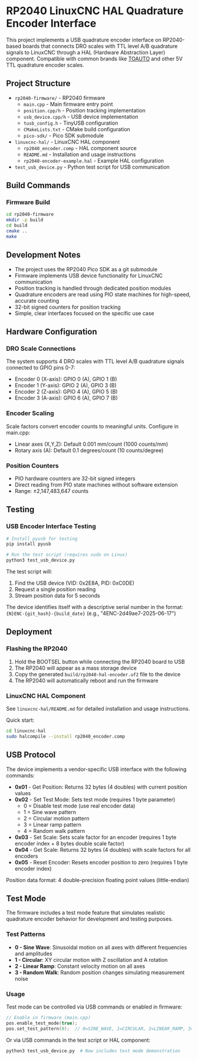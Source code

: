 # RP2040 LinuxCNC HAL Quadrature Encoder Interface

This project implements a USB quadrature encoder interface on RP2040-based boards that connects DRO scales with TTL level A/B quadrature signals to LinuxCNC through a HAL (Hardware Abstraction Layer) component. Compatible with common brands like [TOAUTO](https://www.toautotool.com/products/2-3-axis-dro-kit-standard-scales) and other 5V TTL quadrature encoder scales.

## Project Structure

- `rp2040-firmware/` - RP2040 firmware
  - `main.cpp` - Main firmware entry point
  - `position.cpp/h` - Position tracking implementation
  - `usb_device.cpp/h` - USB device implementation
  - `tusb_config.h` - TinyUSB configuration
  - `CMakeLists.txt` - CMake build configuration
  - `pico-sdk/` - Pico SDK submodule
- `linuxcnc-hal/` - LinuxCNC HAL component
  - `rp2040_encoder.comp` - HAL component source
  - `README.md` - Installation and usage instructions
  - `rp2040-encoder-example.hal` - Example HAL configuration
- `test_usb_device.py` - Python test script for USB communication

## Build Commands

### Firmware Build
```bash
cd rp2040-firmware
mkdir -p build
cd build
cmake ..
make
```

## Development Notes

- The project uses the RP2040 Pico SDK as a git submodule
- Firmware implements USB device functionality for LinuxCNC communication
- Position tracking is handled through dedicated position modules
- Quadrature encoders are read using PIO state machines for high-speed, accurate counting
- 32-bit signed counters for position tracking
- Simple, clear interfaces focused on the specific use case

## Hardware Configuration

### DRO Scale Connections
The system supports 4 DRO scales with TTL level A/B quadrature signals connected to GPIO pins 0-7:
- Encoder 0 (X-axis): GPIO 0 (A), GPIO 1 (B)
- Encoder 1 (Y-axis): GPIO 2 (A), GPIO 3 (B)
- Encoder 2 (Z-axis): GPIO 4 (A), GPIO 5 (B)
- Encoder 3 (A-axis): GPIO 6 (A), GPIO 7 (B)

### Encoder Scaling
Scale factors convert encoder counts to meaningful units. Configure in main.cpp:
- Linear axes (X,Y,Z): Default 0.001 mm/count (1000 counts/mm)
- Rotary axis (A): Default 0.1 degrees/count (10 counts/degree)

### Position Counters
- PIO hardware counters are 32-bit signed integers
- Direct reading from PIO state machines without software extension
- Range: ±2,147,483,647 counts

## Testing

### USB Encoder Interface Testing
```bash
# Install pyusb for testing
pip install pyusb

# Run the test script (requires sudo on Linux)
python3 test_usb_device.py
```

The test script will:
1. Find the USB device (VID: 0x2E8A, PID: 0xC0DE)
2. Request a single position reading
3. Stream position data for 5 seconds

The device identifies itself with a descriptive serial number in the format:
`{N}ENC-{git_hash}-{build_date}` (e.g., "4ENC-2d49ae7-2025-06-17")

## Deployment

### Flashing the RP2040
1. Hold the BOOTSEL button while connecting the RP2040 board to USB
2. The RP2040 will appear as a mass storage device
3. Copy the generated `build/rp2040-hal-encoder.uf2` file to the device
4. The RP2040 will automatically reboot and run the firmware

### LinuxCNC HAL Component
See `linuxcnc-hal/README.md` for detailed installation and usage instructions.

Quick start:
```bash
cd linuxcnc-hal
sudo halcompile --install rp2040_encoder.comp
```

## USB Protocol

The device implements a vendor-specific USB interface with the following commands:

- **0x01** - Get Position: Returns 32 bytes (4 doubles) with current position values
- **0x02** - Set Test Mode: Sets test mode (requires 1 byte parameter)
  - 0 = Disable test mode (use real encoder data)
  - 1 = Sine wave pattern
  - 2 = Circular motion pattern
  - 3 = Linear ramp pattern
  - 4 = Random walk pattern
- **0x03** - Set Scale: Sets scale factor for an encoder (requires 1 byte encoder index + 8 bytes double scale factor)
- **0x04** - Get Scale: Returns 32 bytes (4 doubles) with scale factors for all encoders
- **0x05** - Reset Encoder: Resets encoder position to zero (requires 1 byte encoder index)

Position data format: 4 double-precision floating point values (little-endian)

## Test Mode

The firmware includes a test mode feature that simulates realistic quadrature encoder behavior for development and testing purposes.

### Test Patterns

- **0 - Sine Wave**: Sinusoidal motion on all axes with different frequencies and amplitudes
- **1 - Circular**: XY circular motion with Z oscillation and A rotation
- **2 - Linear Ramp**: Constant velocity motion on all axes
- **3 - Random Walk**: Random position changes simulating measurement noise

### Usage

Test mode can be controlled via USB commands or enabled in firmware:

```cpp
// Enable in firmware (main.cpp)
pos.enable_test_mode(true);
pos.set_test_pattern(0);  // 0=SINE_WAVE, 1=CIRCULAR, 2=LINEAR_RAMP, 3=RANDOM_WALK
```

Or via USB commands in the test script or HAL component:
```bash
python3 test_usb_device.py  # Now includes test mode demonstration
```